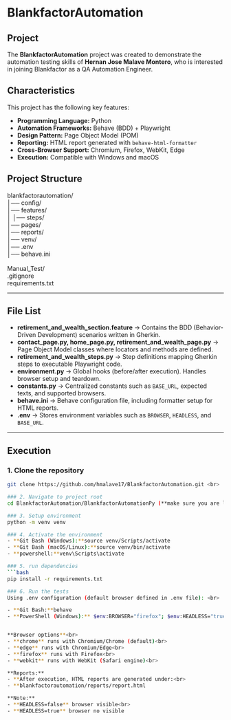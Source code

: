 # BlankfactorAutomation

## Project
The **BlankfactorAutomation** project was created to demonstrate the automation testing skills of **Hernan Jose Malave Montero**, who is interested in joining Blankfactor as a QA Automation Engineer.  

## Characteristics
This project has the following key features:  
- **Programming Language:** Python  
- **Automation Frameworks:** Behave (BDD) + Playwright  
- **Design Pattern:** Page Object Model (POM)  
- **Reporting:** HTML report generated with `behave-html-formatter`  
- **Cross-Browser Support:** Chromium, Firefox, WebKit, Edge  
- **Execution:** Compatible with Windows and macOS

## Project Structure

blankfactorautomation/<br> 
│── config/ <br> 
│── features/ <br> 
│      │── steps/ <br> 
│── pages/ <br> 
│── reports/ <br> 
│── venv/ <br> 
│── .env <br> 
│── behave.ini <br>  
Manual_Test/<br>
.gitignore<br>
requirements.txt


---

## File List
- **retirement_and_wealth_section.feature** → Contains the BDD (Behavior-Driven Development) scenarios written in Gherkin.  
- **contact_page.py, home_page.py, retirement_and_wealth_page.py** → Page Object Model classes where locators and methods are defined.  
- **retirement_and_wealth_steps.py** → Step definitions mapping Gherkin steps to executable Playwright code.  
- **environment.py** → Global hooks (before/after execution). Handles browser setup and teardown.  
- **constants.py** → Centralized constants such as `BASE_URL`, expected texts, and supported browsers.  
- **behave.ini** → Behave configuration file, including formatter setup for HTML reports.  
- **.env** → Stores environment variables such as `BROWSER`, `HEADLESS`, and `BASE_URL`.  

---

## Execution

### 1. Clone the repository
```bash
git clone https://github.com/hmalave17/BlankfactorAutomation.git <br>

### 2. Navigate to project root
cd BlankfactorAutomation/BlankfactorAutomationPy (**make sure you are located in the root of the automation project**) <br>

### 3. Setup environment
python -m venv venv

### 4. Activate the environment
- **Git Bash (Windows):**source venv/Scripts/activate
- **Git Bash (macOS/Linux):**source venv/bin/activate
- **powershell:**venv\Scripts\activate

### 5. run dependencies
```bash
pip install -r requirements.txt

### 6. Run the tests
Using .env configuration (default browser defined in .env file): <br>

- **Git Bash:**behave
- **PowerShell (Windows):** $env:BROWSER="firefox"; $env:HEADLESS="true"; behave


**Browser options**<br>
- **chrome** runs with Chromium/Chrome (default)<br>
- **edge** runs with Chromium/Edge<br>
- **firefox** runs with Firefox<br>
- **webkit** runs with WebKit (Safari engine)<br>

**Reports:**
- **After execution, HTML reports are generated under:<br>
- **blankfactorautomation/reports/report.html

**Note:**
- **HEADLESS=false** browser visible<br>
- **HEADLESS=true** browser no visible



